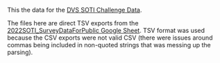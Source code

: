 This the data for the [DVS SOTI Challenge Data](https://www.datavisualizationsociety.org/soti-challenge-2022?mc_cid=cc5bf9c454&mc_eid=4266bc45a6).

The files here are direct TSV exports from the [2022SOTI_SurveyDataForPublic Google Sheet](https://docs.google.com/spreadsheets/d/1WIcrNMswG6aGBlhoYqWhav9sUGefYA7BBEIL20hleWE/edit#gid=706908312). TSV format was used because the CSV exports were not valid CSV (there were issues around commas being included in non-quoted strings that was messing up the parsing).
